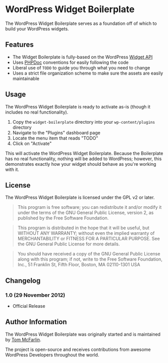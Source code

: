 # WordPress Widget Boilerplate

The WordPress Widget Boilerplate serves as a foundation off of which to build your WordPress widgets. 

## Features

* The Widget Boilerplate is fully-based on the WordPress [Widget API](http://codex.wordpress.org/Widgets_API)
* Uses [PHPDoc](http://en.wikipedia.org/wiki/PHPDoc) conventions for easily following the code
* Liberal use of `TODO` to guide you through what you need to change
* Uses a strict file organization scheme to make sure the assets are easily maintainable

## Usage

The WordPress Widget Boilerplate is ready to activate as-is (though it includes no real functionality).

1. Copy the `widget-boilerplate` directory into your `wp-content/plugins` directory
2. Navigate to the "Plugins" dashboard page
3. Locate the menu item that reads "TODO"
4. Click on "Activate"

This will activate the WordPress Widget Boilerplate. Because the Boilerplate has no real functionality, nothing will be added to WordPress; however, this demonstrates exactly how your widget should behave as you're working with it.


## License

The WordPress Widget Boilerplate is licensed under the GPL v2 or later.

> This program is free software; you can redistribute it and/or modify
it under the terms of the GNU General Public License, version 2, as 
published by the Free Software Foundation.

> This program is distributed in the hope that it will be useful,
but WITHOUT ANY WARRANTY; without even the implied warranty of
MERCHANTABILITY or FITNESS FOR A PARTICULAR PURPOSE.  See the
GNU General Public License for more details.

> You should have received a copy of the GNU General Public License
along with this program; if not, write to the Free Software
Foundation, Inc., 51 Franklin St, Fifth Floor, Boston, MA  02110-1301  USA

## Changelog

### 1.0 (29 November 2012)

* Official Release

## Author Information

The WordPress Widget Boilerplate was originally started and is maintained by [Tom McFarlin](http://twitter.com/tommcfarlin/). 

The project is open-source and receives contributions from awesome WordPress Developers throughout the world.